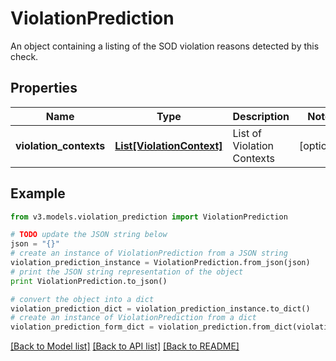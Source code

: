 # ViolationPrediction

An object containing a listing of the SOD violation reasons detected by this check.

## Properties
Name | Type | Description | Notes
------------ | ------------- | ------------- | -------------
**violation_contexts** | [**List[ViolationContext]**](ViolationContext.md) | List of Violation Contexts | [optional] 

## Example

```python
from v3.models.violation_prediction import ViolationPrediction

# TODO update the JSON string below
json = "{}"
# create an instance of ViolationPrediction from a JSON string
violation_prediction_instance = ViolationPrediction.from_json(json)
# print the JSON string representation of the object
print ViolationPrediction.to_json()

# convert the object into a dict
violation_prediction_dict = violation_prediction_instance.to_dict()
# create an instance of ViolationPrediction from a dict
violation_prediction_form_dict = violation_prediction.from_dict(violation_prediction_dict)
```
[[Back to Model list]](../README.md#documentation-for-models) [[Back to API list]](../README.md#documentation-for-api-endpoints) [[Back to README]](../README.md)


